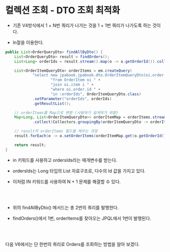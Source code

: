 # 컬렉션 조회 - DTO 조회 최적화

- 기존 V4방식에서 1 + N번 쿼리가 나가는 것을 1 + 1번 쿼리가 나가도록 하는 것이다.

- In절을 이용한다.

```java
public List<OrderQueryDto> findAllByDto() {
    List<OrderQueryDto> result = findOrders();
    List<Long> orderIds = result.stream().map(o -> o.getOrderId()).collect(Collectors.toList());

    List<OrderItemQueryDto> orderItems = em.createQuery(
            "select new jpabook.jpabook.dto.OrderItemQueryDto(oi.order.id, i.name, oi.orderPrice, oi.count) " +
                    "from OrderItem oi " +
                    "join oi.item i " +
                    "where oi.order.id " +
                    "in :orderIds", OrderItemQueryDto.class)
            .setParameter("orderIds", orderIds)
            .getResultList();

    // orderItems를 Map으로 변환 (사용하기 쉽게하기 위함)
    Map<Long, List<OrderItemQueryDto>> orderItemMap = orderItems.stream()
            .collect(Collectors.groupingBy(orderItemQueryDto -> orderItemQueryDto.getOrderId()));

    // result의 orderItems 필드를 채우는 과정
    result.forEach(o -> o.setOrderItems(orderItemMap.get(o.getOrderId())));

    return result;
}
```

- in 키워드를 사용하고 ordersIds라는 매개변수를 받는다. 

- ordersIds는 Long 타입의 List 자료구조로, 다수의 Id 값을 가지고 있다. 

- 이처럼 IN 키워드를 사용하여 N + 1 문제를 해결할 수 있다.

<br><Br>

- 위의 findAllByDto() 메서드는 총 2번의 쿼리를 발행한다.

- findOrders()에서 1번, orderItems를 찾아오는 JPQL에서 1번이 발행된다. 

<br><Br>

다음 V6에서는 단 한번의 쿼리로 Orders를 조회하는 방법을 알아 보겠다.